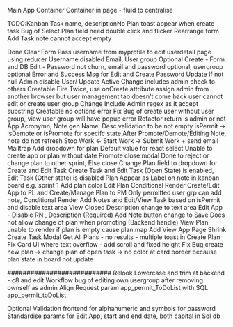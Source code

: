 Main App Container
Container in page - fluid to centralise

TODO:Kanban Task name, descriptionNo Plan toast appear when create task
Bug of Select Plan field need double click and flicker
Rearrange form
Add Task note cannot accept empty

Done
Clear Form
Pass username from myprofile to edit userdetail page using reducer
Username disabled
Email, User group Optional Create - Form and DB
Edit - Password not churn, email and password optional, usergroup optional
Error and Success Msg for Edit and Create
Password Update If not null
Admin disable User/ Update Active
Change includes admin check to others
Creatable Fire Twice, use onCreate attribute
assign admin from another browser but user management tab doesn't come back
user cannot edit or create user group
Change Include Admin regex as it accept substring
Creatable no options error
Fix Bug of create user without user group, view user group will have popup error
Refactor return is admin or not
App Acronymn, Note gen
Name, Desc validation to be not empty
isPermit -> isDemote or isPromote for specifc state
After Promote/Demote/Editing Note, note do not refresh
Stop Work <- Start Work -> Submit Work + send email Mailtrap
Add dropdown for plan
Default value for react select
Unable to create app or plan without date
Promote close modal
Done to reject or change plan to other sprint, Else close
Change Plan field to dropdown for Create and Edit Task
Create Task and Edit Task (Open State) is enabled, Edit Task (Other state) is disabled
Plan Appear as Label on note in kanban board e.g. sprint 1
Add plan color
Edit Plan
Conditional Render Create/Edit App to PL and Create/Manage Plan to PM
Only permitted user grp can add note, Conditional Render Add Notes and Edit/View Task based on isPermit and disable text area
View Closed
Description change to text area
Edit App - Disable RN , Description (Required)
Add Note button change to Save
Does not allow change of plan when promoting (Backend handle)
View Plan unable to render if plan is empty cause plan.map
Add View App Page
Shrink Create Task Modal
Get All Plans - no results - multiple toast in Create Plan
Fix Card UI where text overflow - add scroll and fixed height
Fix Bug create new plan -> change plan of open task -> no color at card border because plan state in board not update

###########################
Relook
Lowercase and trim at backend - c8 and edit
Workflow bug of editing own usergroup after removing ownself as admin
Align Request param app_permit_ToDoList with SQL app_permit_toDoList

Optional
Validation frontend for alphanumeric and symbols for password
Standardise params for Edit App, start and end date, both capital in Sql db
